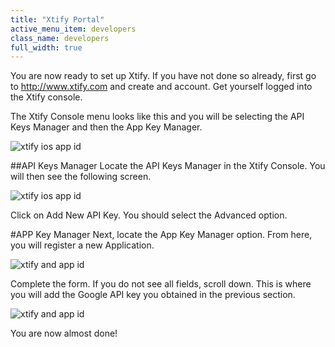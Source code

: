 ```yaml
---
title: "Xtify Portal"
active_menu_item: developers
class_name: developers
full_width: true
---
```


You are now ready to set up Xtify. If you have not done so already, first go to http://www.xtify.com and create and account. Get yourself logged into the Xtify console.

The Xtify Console menu looks like this and you will be selecting the API Keys Manager and then the App Key Manager.

![xtify ios app id](/img/docs/xtify-console-menu.png)

##API Keys Manager
Locate the API Keys Manager in the Xtify Console. You will then see the following screen.

![xtify ios app id](/img/docs/xtify-portal-api-keys.png)

Click on Add New API Key. You should select the Advanced option.

#APP Key Manager
Next, locate the App Key Manager option. From here, you will register a new Application.  

![xtify and app id](/img/docs/xtify-portal-addand-app.png)

Complete the form. If you do not see all fields, scroll down. This is where you will add the Google API key you obtained in the previous section. 

![xtify and app id](/img/docs/xtify-appand-list.png)

You are now almost done!
